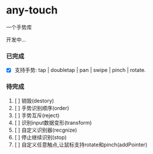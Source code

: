 # any-touch
一个手势库 

开发中...

### 已完成
- [x] 支持手势: tap | doubletap | pan | swipe | pinch | rotate.

### 待完成
1. [ ] 销毁(destory)
2. [ ] 手势识别顺序(order)
3. [ ] 手势互斥(reject)
4. [ ] 识别input数据变形(transform)
5. [ ] 自定义识别器(recgnize)
6. [ ] 停止继续识别(stop)
7. [ ] 自定义任意触点,让鼠标支持rotate和pinch(addPointer)